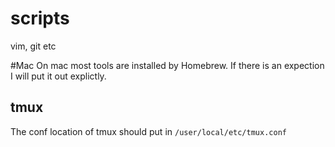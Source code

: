 # scripts
vim, git etc

#Mac
On mac most tools are installed by Homebrew. If there is an expection I will put it out explictly.

## tmux
The conf location of tmux should put in `/user/local/etc/tmux.conf`
